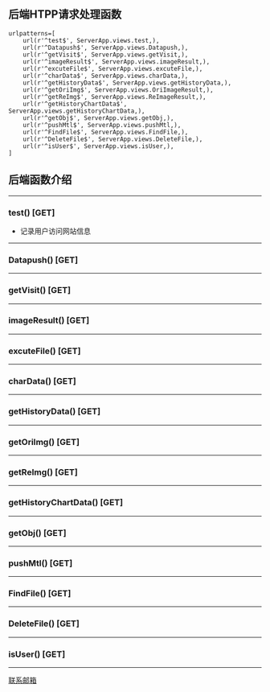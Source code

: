 ## 后端HTPP请求处理函数
```
urlpatterns=[
    url(r'^test$', ServerApp.views.test,),
    url(r'^Datapush$', ServerApp.views.Datapush,),
    url(r'^getVisit$', ServerApp.views.getVisit,),
    url(r'^imageResult$', ServerApp.views.imageResult,),
    url(r'^excuteFile$', ServerApp.views.excuteFile,),
    url(r'^charData$', ServerApp.views.charData,),
    url(r'^getHistoryData$', ServerApp.views.getHistoryData,),
    url(r'^getOriImg$', ServerApp.views.OriImageResult,),
    url(r'^getReImg$', ServerApp.views.ReImageResult,),
    url(r'^getHistoryChartData$', ServerApp.views.getHistoryChartData,),
    url(r'^getObj$', ServerApp.views.getObj,),
    url(r'^pushMtl$', ServerApp.views.pushMtl,),
    url(r'^FindFile$', ServerApp.views.FindFile,),
    url(r'^DeleteFile$', ServerApp.views.DeleteFile,),
    url(r'^isUser$', ServerApp.views.isUser,),
]
```
## 后端函数介绍
***
### test() [GET]
- 记录用户访问网站信息

***
### Datapush() [GET]
***
### getVisit() [GET]
***
### imageResult() [GET]
***
### excuteFile() [GET]
***
### charData() [GET]
***
### getHistoryData() [GET]
***
### getOriImg() [GET]
***
### getReImg() [GET]
***
### getHistoryChartData() [GET]
***
### getObj() [GET]
***
### pushMtl() [GET]
***
### FindFile() [GET]
***
### DeleteFile() [GET]
***
### isUser() [GET]
***
[联系邮箱](www.baidu.com)